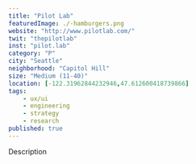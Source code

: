 ```yaml
---
title: "Pilot Lab"
featuredImage: ./-hamburgers.png
website: "http://www.pilotlab.com/"
twit: "thepilotlab"
inst: "pilot.lab"
category: "P"
city: "Seattle"
neighborhood: "Capitol Hill"
size: "Medium (11-40)"
location: [-122.31962844232946,47.612600418739866]
tags:
    - ux/ui
    - engineering
    - strategy
    - research
published: true
---
```


Description
